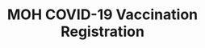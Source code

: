 ---
layout: homepage
title: MOH COVID-19 Vaccination Registration
description: Preregister for Vaccination in Singapore
image: /images/isomer-logo.svg
permalink: /
notification: ''
sections:
  - hero:
      title: COVID-19 Vaccination Registration
      background: /images/IsomerLanding.png
      button: Pre-register Now
      url: 'https://preregister.vaccine.gov.sg/'
      key_highlights:
        - title: Book appointment
          description: Already received a code?
          url: 'https://appointment.vaccine.gov.sg'
        - title: Health Advisory
          description: Things to note
          url: /health-advisory/
        - title: FAQ
          description: Frequently asked questions
          url: /faq/
  - infobar:
      title: Appointment slots are now open for 70 years old and above.
      button: How to sign up
      url: /how-to-sign-up/
---
